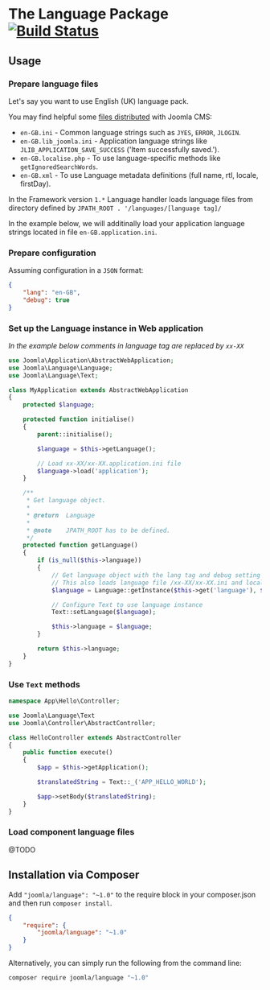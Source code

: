 # The Language Package [![Build Status](https://travis-ci.org/joomla-framework/language.png?branch=master)](https://travis-ci.org/joomla-framework/language)

## Usage


### Prepare language files

Let's say you want to use English (UK) language pack.

You may find helpful some [files distributed](https://github.com/joomla/joomla-cms/tree/master/language/en-GB) with Joomla CMS:

- `en-GB.ini` - Common language strings such as `JYES`, `ERROR`, `JLOGIN`.
- `en-GB.lib_joomla.ini` - Application language strings like `JLIB_APPLICATION_SAVE_SUCCESS` ('Item successfully saved.').
- `en-GB.localise.php` - To use language-specific methods like `getIgnoredSearchWords`.
- `en-GB.xml` - To use Language metadata definitions (full name, rtl, locale, firstDay).

In the Framework version `1.*` Language handler loads language files from directory defined by `JPATH_ROOT . '/languages/[language tag]/`

In the example below, we will additinally load your application language strings located in file `en-GB.application.ini`.


### Prepare configuration

Assuming configuration in a `JSON` format:

```JSON
{
	"lang": "en-GB",
	"debug": true
}
```

### Set up the Language instance in Web application

_In the example below comments in language tag are replaced by `xx-XX`_

```PHP
use Joomla\Application\AbstractWebApplication;
use Joomla\Language\Language;
use Joomla\Language\Text;

class MyApplication extends AbstractWebApplication
{
	protected $language;

	protected function initialise()
	{
		parent::initialise();

		$language = $this->getLanguage();

		// Load xx-XX/xx-XX.application.ini file
		$language->load('application');
	}

	/**
	 * Get language object.
	 *
	 * @return  Language
	 *
	 * @note    JPATH_ROOT has to be defined.
	 */
	protected function getLanguage()
	{
		if (is_null($this->language))
		{
			// Get language object with the lang tag and debug setting in your configuration
			// This also loads language file /xx-XX/xx-XX.ini and localisation methods /xx-XX/xx-XX.localise.php if available
			$language = Language::getInstance($this->get('language'), $this->get('debug'));

			// Configure Text to use language instance
			Text::setLanguage($language);

			$this->language = $language;
		}

		return $this->language;
	}
}

```

### Use `Text` methods

```PHP
namespace App\Hello\Controller;

use Joomla\Language\Text
use Joomla\Controller\AbstractController;

class HelloController extends AbstractController
{
	public function execute()
	{
		$app = $this->getApplication();

		$translatedString = Text::_('APP_HELLO_WORLD');

		$app->setBody($translatedString);
	}
}

```


### Load component language files

@TODO


## Installation via Composer

Add `"joomla/language": "~1.0"` to the require block in your composer.json and then run `composer install`.

```json
{
	"require": {
		"joomla/language": "~1.0"
	}
}
```

Alternatively, you can simply run the following from the command line:

```sh
composer require joomla/language "~1.0"
```
